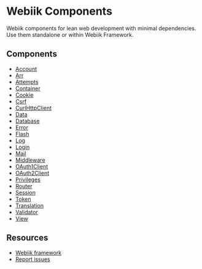 Webiik Components
=================
Webiik components for lean web development with minimal dependencies. Use them standalone or within Webiik Framework. 

Components
----------
* [Account](./src/Webiik/Account)
* [Arr](./src/Webiik/Arr)
* [Attempts](./src/Webiik/Attempts)
* [Container](./src/Webiik/Container)
* [Cookie](./src/Webiik/Cookie)
* [Csrf](./src/Webiik/Csrf)
* [CurlHttpClient](./src/Webiik/CurlHttpClient)
* [Data](./src/Webiik/Data)
* [Database](./src/Webiik/Database)
* [Error](./src/Webiik/Error)
* [Flash](./src/Webiik/Flash)
* [Log](./src/Webiik/Log)
* [Login](./src/Webiik/Login)
* [Mail](./src/Webiik/Mail)
* [Middleware](./src/Webiik/Middleware)
* [OAuth1Client](./src/Webiik/OAuth1Client)
* [OAuth2Client](./src/Webiik/OAuth2Client)
* [Privileges](./src/Webiik/Privileges)
* [Router](./src/Webiik/Router)
* [Session](./src/Webiik/Session)
* [Token](./src/Webiik/Token)
* [Translation](./src/Webiik/Translation)
* [Validator](./src/Webiik/Validator)
* [View](./src/Webiik/View)

Resources
---------
* [Webiik framework][1]
* [Report issues][2]

[1]: https://github.com/webiik/webiik
[2]: https://github.com/webiik/components/issues